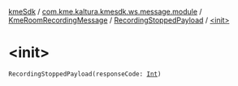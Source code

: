 [kmeSdk](../../../index.md) / [com.kme.kaltura.kmesdk.ws.message.module](../../index.md) / [KmeRoomRecordingMessage](../index.md) / [RecordingStoppedPayload](index.md) / [&lt;init&gt;](./-init-.md)

# &lt;init&gt;

`RecordingStoppedPayload(responseCode: `[`Int`](https://kotlinlang.org/api/latest/jvm/stdlib/kotlin/-int/index.html)`)`